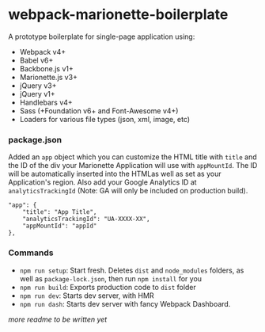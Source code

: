 # webpack-marionette-boilerplate

A prototype boilerplate for single-page application using:

- Webpack v4+
- Babel v6+
- Backbone.js v1+
- Marionette.js v3+
- jQuery v3+
- jQuery v1+
- Handlebars v4+
- Sass (+Foundation v6+ and Font-Awesome v4+)
- Loaders for various file types (json, xml, image, etc)

### package.json

Added an `app` object which you can customize the HTML title with `title` and the ID of the div your Marionette Application will use with `appMountId`. The ID will be automatically inserted into the HTMLas well as set as your Application's region. Also add your Google Analytics ID at `analyticsTrackingId` (Note: GA will only be included on production build).

    "app": {
        "title": "App Title",
        "analyticsTrackingId": "UA-XXXX-XX",
        "appMountId": "appId"
    },


### Commands

- `npm run setup`: Start fresh. Deletes `dist` and `node_modules` folders, as well as `package-lock.json`, then run `npm install` for you
-  `npm run build`: Exports production code to `dist` folder
-  `npm run dev`: Starts dev server, with HMR
-  `npm run dash`: Starts dev server with fancy Webpack Dashboard.


_more readme to be written yet_

